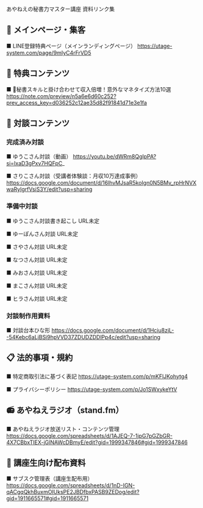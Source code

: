あやねえの秘書力マスター講座 資料リンク集

## 🎯 メインページ・集客

■ LINE登録特典ページ（メインランディングページ）
https://utage-system.com/page/9mIyC4rFrVD5

## 🎁 特典コンテンツ

■ 💙秘書スキルと掛け合わせて収入倍増！意外なマネタイズ方法10選
https://note.com/preview/n5a6e6d60c252?prev_access_key=d036252c12ae35d82f91841d71e3e1fa

## 🎤 対談コンテンツ

### 完成済み対談
■ ゆうこさん対談（動画）
https://youtu.be/dWRm8QgIpPA?si=IxaD3gPxv7HQFpC_

■ さりこさん対談（受講者体験談：月収10万達成事例）
https://docs.google.com/document/d/16lhvMJsaR5koIgn0N5BMv_rpHrNVXwaRylgrfVsiS3Y/edit?usp=sharing

### 準備中対談
■ ゆうこさん対談書き起こし
URL未定

■ ゆーぽんさん対談
URL未定

■ さやさん対談
URL未定

■ なつさん対談
URL未定

■ みおさん対談
URL未定

■ まこさん対談
URL未定

■ ヒラさん対談
URL未定

### 対談制作用資料
■ 対談台本ひな形
https://docs.google.com/document/d/1Hciu8zjL--54Kebc6aLjBSi9hpVVD37ZDUDZDDlPp4c/edit?usp=sharing

## 📋 法的事項・規約

■ 特定商取引法に基づく表記
https://utage-system.com/p/mKFlJKohytg4

■ プライバシーポリシー
https://utage-system.com/p/Jo1SWxykeYtV

## 📻 あやねえラジオ（stand.fm）

■ あやねえラジオ放送リスト・コンテンツ管理
https://docs.google.com/spreadsheets/d/1AJEQ-7-1jpG7pGZbGR-4X7CBbxTIEX-jGlNAWcDBmyE/edit?gid=1999347846#gid=1999347846

## 🧮 講座生向け配布資料

■ サブスク管理表（講座生配布用）
https://docs.google.com/spreadsheets/d/1nD-IGN-qACgqQkhBuxmOIUksPE2JBDfbxPASB9ZEDog/edit?gid=1911665571#gid=1911665571
